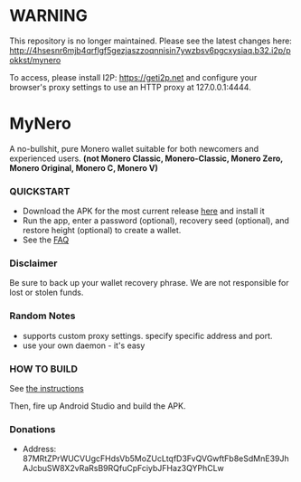 # WARNING
This repository is no longer maintained. Please see the latest changes here:
http://4hsesnr6mjb4qrflgf5gezjaszzoqnnisin7ywzbsv6pgcxysiaq.b32.i2p/pokkst/mynero

To access, please install I2P: https://geti2p.net and configure your browser's proxy settings to use an HTTP proxy at 127.0.0.1:4444.


# MyNero
A no-bullshit, pure Monero wallet suitable for both newcomers and experienced users.
	**(not
    Monero Classic,
    Monero-Classic,
    Monero Zero,
    Monero Original,
    Monero C,
    Monero V)**

### QUICKSTART
- Download the APK for the most current release [here](https://github.com/pokkst/monero-wallet/releases) and install it
- Run the app, enter a password (optional), recovery seed (optional), and restore height (optional) to create a wallet.
- See the [FAQ](doc/FAQ.md)

### Disclaimer
Be sure to back up your wallet recovery phrase. We are not responsible for lost or stolen funds.

### Random Notes
- supports custom proxy settings. specify specific address and port.
- use your own daemon - it's easy

### HOW TO BUILD

See [the instructions](doc/BUILDING-external-libs.md)

Then, fire up Android Studio and build the APK.

### Donations
- Address: 87MRtZPrWUCVUgcFHdsVb5MoZUcLtqfD3FvQVGwftFb8eSdMnE39JhAJcbuSW8X2vRaRsB9RQfuCpFciybJFHaz3QYPhCLw
